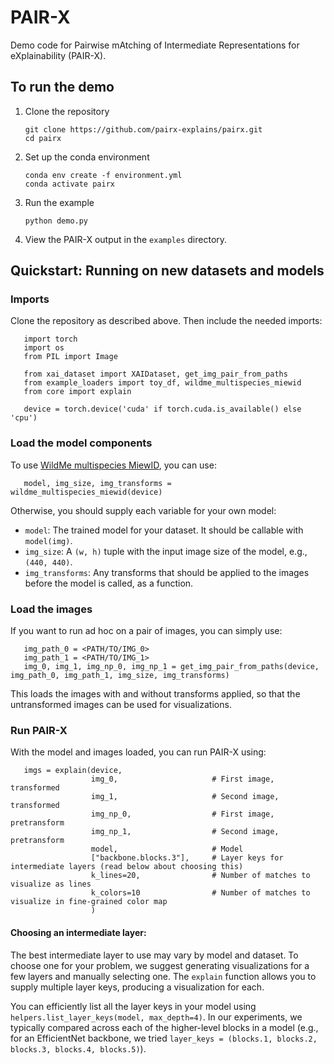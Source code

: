 # PAIR-X
Demo code for Pairwise mAtching of Intermediate Representations for eXplainability (PAIR-X).

## To run the demo

1. Clone the repository

       git clone https://github.com/pairx-explains/pairx.git
       cd pairx
2. Set up the conda environment

       conda env create -f environment.yml
       conda activate pairx
3. Run the example

       python demo.py
4. View the PAIR-X output in the `examples` directory.

## Quickstart: Running on new datasets and models

### Imports

Clone the repository as described above. Then include the needed imports:

       import torch
       import os
       from PIL import Image
       
       from xai_dataset import XAIDataset, get_img_pair_from_paths
       from example_loaders import toy_df, wildme_multispecies_miewid
       from core import explain

       device = torch.device('cuda' if torch.cuda.is_available() else 'cpu')

### Load the model components

To use [WildMe multispecies MiewID](https://huggingface.co/conservationxlabs/miewid-msv2), you can use:

       model, img_size, img_transforms = wildme_multispecies_miewid(device)
Otherwise, you should supply each variable for your own model:

- `model`: The trained model for your dataset. It should be callable with `model(img)`.
- `img_size`: A `(w, h)` tuple with the input image size of the model, e.g., `(440, 440)`.
- `img_transforms`: Any transforms that should be applied to the images before the model is called, as a function.

### Load the images

If you want to run ad hoc on a pair of images, you can simply use:

       img_path_0 = <PATH/TO/IMG_0>
       img_path_1 = <PATH/TO/IMG_1>
       img_0, img_1, img_np_0, img_np_1 = get_img_pair_from_paths(device, img_path_0, img_path_1, img_size, img_transforms)

This loads the images with and without transforms applied, so that the untransformed images can be used for visualizations.

### Run PAIR-X

With the model and images loaded, you can run PAIR-X using:

       imgs = explain(device,
                      img_0,                     # First image, transformed
                      img_1,                     # Second image, transformed      
                      img_np_0,                  # First image, pretransform
                      img_np_1,                  # Second image, pretransform
                      model,                     # Model
                      ["backbone.blocks.3"],     # Layer keys for intermediate layers (read below about choosing this)
                      k_lines=20,                # Number of matches to visualize as lines
                      k_colors=10                # Number of matches to visualize in fine-grained color map
                      )

#### Choosing an intermediate layer:

The best intermediate layer to use may vary by model and dataset. To choose one for your problem, we suggest generating visualizations for a few layers and manually selecting one. The `explain` function allows you to supply multiple layer keys, producing a visualization for each.

You can efficiently list all the layer keys in your model using `helpers.list_layer_keys(model, max_depth=4)`. In our experiments, we typically compared across each of the higher-level blocks in a model (e.g., for an EfficientNet backbone, we tried `layer_keys = (blocks.1, blocks.2, blocks.3, blocks.4, blocks.5)`).






       
